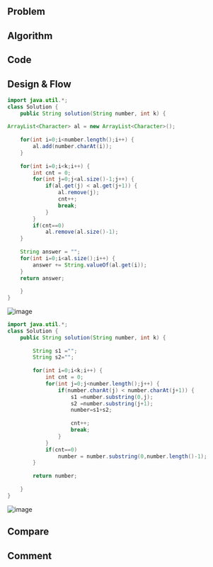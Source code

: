 ## Problem
## Algorithm
## Code
## Design & Flow
```java
import java.util.*;
class Solution {
    public String solution(String number, int k) {
        
ArrayList<Character> al = new ArrayList<Character>();
   	
   	for(int i=0;i<number.length();i++) {
   		al.add(number.charAt(i));
   	}
   	
   	for(int i=0;i<k;i++) {
   		int cnt = 0;
   		for(int j=0;j<al.size()-1;j++) {
   			if(al.get(j) < al.get(j+1)) {
   				al.remove(j);
   				cnt++;
   				break;
   			}	
   		}
   		if(cnt==0)
   			al.remove(al.size()-1);
   	}
   	
   	String answer = "";
   	for(int i=0;i<al.size();i++) {
   		answer += String.valueOf(al.get(i));
   	}
   	return answer;
    
    }
}

```
![image](https://user-images.githubusercontent.com/49296139/152854849-75113dff-4bc8-4cb9-9353-a3af1f7c9a43.png)

```java
import java.util.*;
class Solution {
    public String solution(String number, int k) {
        
        String s1 ="";
        String s2="";
        
    	for(int i=0;i<k;i++) {
    		int cnt = 0;
    		for(int j=0;j<number.length();j++) {
    			if(number.charAt(j) < number.charAt(j+1)) {
    				s1 =number.substring(0,j);
                    s2 =number.substring(j+1);
                    number=s1+s2;
            
    				cnt++;
    				break;
    			}	
    		}
    		if(cnt==0)
    			number = number.substring(0,number.length()-1);
    	}
    
    	return number;
    
    }
}
```
![image](https://user-images.githubusercontent.com/49296139/152854675-4f7aa7a0-2133-4864-902f-241a64e53968.png)


## Compare 
## Comment
